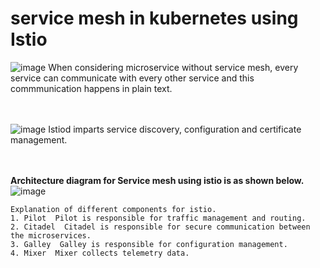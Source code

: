# service mesh in kubernetes using Istio
![image](https://github.com/user-attachments/assets/a97c146b-2efc-4ffa-898e-dcd0c8492f34)
When considering microservice without service mesh, every service can communicate with every other service and this commmunication happens in plain text. 

<br><br/>
![image](https://github.com/user-attachments/assets/b72e80cd-5322-4700-a8f6-51e771cb7723)
Istiod imparts service discovery, configuration and certificate management.

<br><br/>
**Architecture diagram for Service mesh using istio is as shown below.**
![image](https://github.com/user-attachments/assets/18361092-91d9-4170-b22e-12806e48ca52)

```
Explanation of different components for istio.
1. Pilot  Pilot is responsible for traffic management and routing.
2. Citadel  Citadel is responsible for secure communication between the microservices.
3. Galley  Galley is responsible for configuration management.
4. Mixer  Mixer collects telemetry data.
```
